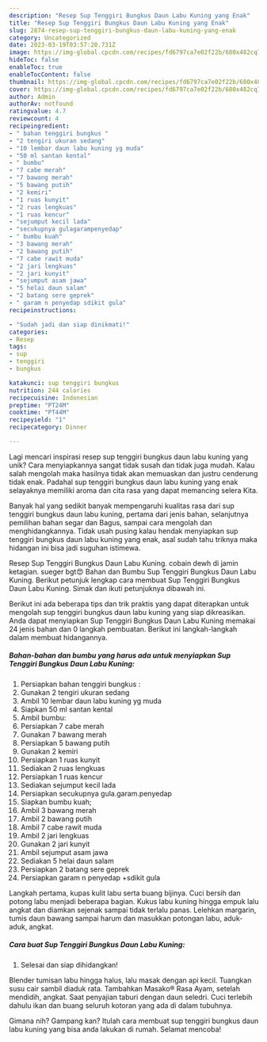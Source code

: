 ```yaml
---
description: "Resep Sup Tenggiri Bungkus Daun Labu Kuning yang Enak"
title: "Resep Sup Tenggiri Bungkus Daun Labu Kuning yang Enak"
slug: 2874-resep-sup-tenggiri-bungkus-daun-labu-kuning-yang-enak
category: Uncategorized
date: 2023-03-19T03:57:20.731Z
image: https://img-global.cpcdn.com/recipes/fd6797ca7e02f22b/680x482cq70/sup-tenggiri-bungkus-daun-labu-kuning-foto-resep-utama.jpg
hideToc: false
enableToc: true
enableTocContent: false
thumbnail: https://img-global.cpcdn.com/recipes/fd6797ca7e02f22b/680x482cq70/sup-tenggiri-bungkus-daun-labu-kuning-foto-resep-utama.jpg
cover: https://img-global.cpcdn.com/recipes/fd6797ca7e02f22b/680x482cq70/sup-tenggiri-bungkus-daun-labu-kuning-foto-resep-utama.jpg
author: Admin
authorAv: notfound
ratingvalue: 4.7
reviewcount: 4
recipeingredient:
- " bahan tenggiri bungkus "
- "2 tengiri ukuran sedang"
- "10 lembar daun labu kuning yg muda"
- "50 ml santan kental"
- " bumbu"
- "7 cabe merah"
- "7 bawang merah"
- "5 bawang putih"
- "2 kemiri"
- "1 ruas kunyit"
- "2 ruas lengkuas"
- "1 ruas kencur"
- "sejumput kecil lada"
- "secukupnya gulagarampenyedap"
- " bumbu kuah"
- "3 bawang merah"
- "2 bawang putih"
- "7 cabe rawit muda"
- "2 jari lengkuas"
- "2 jari kunyit"
- "sejumput asam jawa"
- "5 helai daun salam"
- "2 batang sere geprek"
- " garam n penyedap sdikit gula"
recipeinstructions:

- "Sudah jadi dan siap dinikmati!"
categories:
- Resep
tags:
- sup
- tenggiri
- bungkus

katakunci: sup tenggiri bungkus 
nutrition: 244 calories
recipecuisine: Indonesian
preptime: "PT24M"
cooktime: "PT44M"
recipeyield: "1"
recipecategory: Dinner

---
```





Lagi mencari inspirasi resep sup tenggiri bungkus daun labu kuning yang unik? Cara menyiapkannya sangat tidak susah dan tidak juga mudah. Kalau salah mengolah maka hasilnya tidak akan memuaskan dan justru cenderung tidak enak. Padahal sup tenggiri bungkus daun labu kuning yang enak selayaknya memiliki aroma dan cita rasa yang dapat memancing selera Kita.





Banyak hal yang sedikit banyak mempengaruhi kualitas rasa dari sup tenggiri bungkus daun labu kuning, pertama dari jenis bahan, selanjutnya pemilihan bahan segar dan Bagus, sampai cara mengolah dan menghidangkannya. Tidak usah pusing kalau hendak menyiapkan sup tenggiri bungkus daun labu kuning yang enak,      asal sudah tahu triknya maka hidangan ini bisa jadi suguhan istimewa.














Resep Sup Tenggiri Bungkus Daun Labu Kuning. cobain dewh di jamin ketagian. sueger bgt😍 Bahan dan Bumbu Sup Tenggiri Bungkus Daun Labu Kuning. Berikut petunjuk lengkap cara membuat Sup Tenggiri Bungkus Daun Labu Kuning. Simak dan ikuti petunjuknya dibawah ini.






Berikut ini ada beberapa tips dan trik praktis yang dapat diterapkan untuk mengolah sup tenggiri bungkus daun labu kuning yang siap dikreasikan. Anda dapat menyiapkan Sup Tenggiri Bungkus Daun Labu Kuning memakai 24 jenis bahan dan 0 langkah pembuatan. Berikut ini langkah-langkah dalam membuat hidangannya.

<!--inarticleads1-->

##### Bahan-bahan dan bumbu yang harus ada untuk menyiapkan Sup Tenggiri Bungkus Daun Labu Kuning:

1. Persiapkan  bahan tenggiri bungkus :
1. Gunakan 2 tengiri ukuran sedang
1. Ambil 10 lembar daun labu kuning yg muda
1. Siapkan 50 ml santan kental
1. Ambil  bumbu:
1. Persiapkan 7 cabe merah
1. Gunakan 7 bawang merah
1. Persiapkan 5 bawang putih
1. Gunakan 2 kemiri
1. Persiapkan 1 ruas kunyit
1. Sediakan 2 ruas lengkuas
1. Persiapkan 1 ruas kencur
1. Sediakan sejumput kecil lada
1. Persiapkan secukupnya gula.garam.penyedap
1. Siapkan  bumbu kuah;
1. Ambil 3 bawang merah
1. Ambil 2 bawang putih
1. Ambil 7 cabe rawit muda
1. Ambil 2 jari lengkuas
1. Gunakan 2 jari kunyit
1. Ambil sejumput asam jawa
1. Sediakan 5 helai daun salam
1. Persiapkan 2 batang sere geprek
1. Persiapkan  garam n penyedap +sdikit gula


Langkah pertama, kupas kulit labu serta buang bijinya. Cuci bersih dan potong labu menjadi beberapa bagian. Kukus labu kuning hingga empuk lalu angkat dan diamkan sejenak sampai tidak terlalu panas. Lelehkan margarin, tumis daun bawang sampai harum dan masukkan potongan labu, aduk-aduk, angkat. 

<!--inarticleads2-->

##### Cara buat Sup Tenggiri Bungkus Daun Labu Kuning:


1. Selesai dan siap dihidangkan!

Blender tumisan labu hingga halus, lalu masak dengan api kecil. Tuangkan susu cair sambil diaduk rata. Tambahkan Masako® Rasa Ayam, setelah mendidih, angkat. Saat penyajian taburi dengan daun seledri. Cuci terlebih dahulu ikan dan buang seluruh kotoran yang ada di dalam tubuhnya. 

Gimana nih? Gampang kan? Itulah cara membuat sup tenggiri bungkus daun labu kuning yang bisa anda lakukan di rumah. Selamat mencoba!
